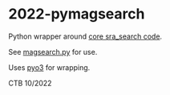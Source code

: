 # 2022-pymagsearch

Python wrapper around
[core sra_search code](https://github.com/sourmash-bio/sra_search).

See
[magsearch.py](https://github.com/ctb/2022-pymagsearch/blob/main/magsearch.py)
for use.

Uses [pyo3](https://github.com/PyO3/pyo3) for wrapping.

CTB 10/2022
